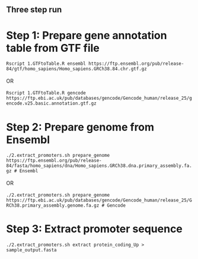 ## Three step run

# Step 1: Prepare gene annotation table from GTF file

`Rscript 1.GTFtoTable.R ensembl https://ftp.ensembl.org/pub/release-84/gtf/homo_sapiens/Homo_sapiens.GRCh38.84.chr.gtf.gz`
<br><br>
OR
<br><br>
`Rscript 1.GTFtoTable.R gencode https://ftp.ebi.ac.uk/pub/databases/gencode/Gencode_human/release_25/gencode.v25.basic.annotation.gtf.gz`

# Step 2: Prepare genome from Ensembl

`./2.extract_promoters.sh prepare_genome https://ftp.ensembl.org/pub/release-84/fasta/homo_sapiens/dna/Homo_sapiens.GRCh38.dna.primary_assembly.fa.gz # Ensembl`
<br><br>
OR
<br><br>
`./2.extract_promoters.sh prepare_genome https://ftp.ebi.ac.uk/pub/databases/gencode/Gencode_human/release_25/GRCh38.primary_assembly.genome.fa.gz # Gencode`

# Step 3: Extract promoter sequence

`./2.extract_promoters.sh extract protein_coding_Up > sample_output.fasta`

